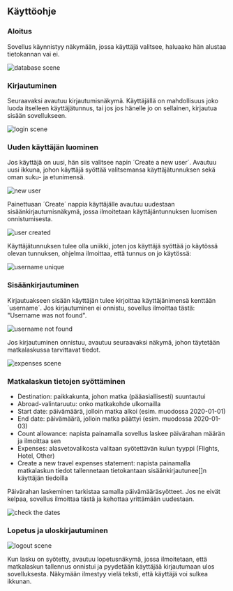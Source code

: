 ## Käyttöohje

### Aloitus
Sovellus käynnistyy näkymään, jossa käyttäjä valitsee, haluaako hän alustaa 
tietokannan vai ei. 

![database scene](databaseScene.png)

### Kirjautuminen

Seuraavaksi avautuu kirjautumisnäkymä. Käyttäjällä on mahdollisuus
joko luoda itselleen käyttäjätunnus, tai jos jos hänelle jo on sellainen,
kirjautua sisään sovellukseen.

![login scene](loginScene.png)

### Uuden käyttäjän luominen
Jos käyttäjä on uusi, hän siis valitsee napin ´Create a new user´. Avautuu
uusi ikkuna, johon käyttäjä syöttää valitsemansa käyttäjätunnuksen
sekä oman suku- ja etunimensä. 

![new user](new_user.png)

Painettuaan ´Create´ nappia käyttäjälle avautuu uudestaan
sisäänkirjautumisnäkymä, jossa ilmoitetaan käyttäjäntunnuksen luomisen
onnistumisesta. 

![user created](user_created.png)

Käyttäjätunnuksen tulee olla uniikki, joten jos käyttäjä syöttää jo käytössä
olevan tunnuksen, ohjelma ilmoittaa, että tunnus on jo käytössä:

![username unique](unique.png)

### Sisäänkirjautuminen
Kirjautuakseen sisään käyttäjän tulee kirjoittaa käyttäjänimensä kenttään
´username´. Jos kirjautuminen ei onnistu, sovellus ilmoittaa tästä: "Username was not found". 

![username not found](username_not_found.png)

Jos kirjautuminen onnistuu, avautuu seuraavaksi näkymä, johon täytetään matkalaskussa tarvittavat 
tiedot. 

![expenses scene](expensesScene_filled.png)

### Matkalaskun tietojen syöttäminen
* Destination: paikkakunta, johon matka (pääasiallisesti) suuntautui
* Abroad-valintaruutu: onko matkakohde ulkomailla
* Start date: päivämäärä, jolloin matka alkoi (esim. muodossa 2020-01-01)
* End date: päivämäärä, jolloin matka päättyi (esim. muodossa 2020-01-03)
* Count allowance: napista painamalla sovellus laskee päivärahan määrän ja ilmoittaa sen
* Expenses: alasvetovalikosta valitaan syötettävän kulun tyyppi (Flights, Hotel, Other)
* Create a new travel expenses statement: napista painamalla matkalaskun tiedot
 tallennetaan tietokantaan sisäänkirjautunee[]n käyttäjän tiedoilla

Päivärahan laskeminen tarkistaa samalla päivämääräsyötteet. Jos ne eivät kelpaa,
sovellus ilmoittaa tästä ja kehottaa yrittämään uudestaan.

![check the dates](check_dates.png)

### Lopetus ja uloskirjautuminen

![logout scene](logoutScene.png)

Kun lasku on syötetty, avautuu lopetusnäkymä, jossa ilmoitetaan, että matkalaskun 
tallennus onnistui ja pyydetään käyttäjää kirjautumaan ulos sovelluksesta.
Näkymään ilmestyy vielä teksti, että käyttäjä voi sulkea ikkunan.
 